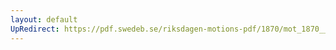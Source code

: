 ```yaml
---
layout: default
UpRedirect: https://pdf.swedeb.se/riksdagen-motions-pdf/1870/mot_1870__fk__00002/mot_1870__fk__00002_003.pdf
---
```

